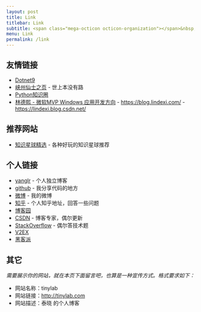 ```yaml
---
layout: post
title: Link
titlebar: Link
subtitle: <span class="mega-octicon octicon-organization"></span>&nbsp;&nbsp; Resource link
menu: Link
permalink: /link
---
```


## 友情链接

<!-- - [吴章金falcon@TinyLab](http://tinylab.org) -->
- [Dotnet9](https://dotnet9.com)
- [峡州仙士之页](https://cjh0613.github.io/blog/index.html) - 世上本没有路
- [Python知识圈](https://www.pyzhishiquan.com)
- [林德熙 - 微软MVP Windows 应用开发方向](https://lindexi.gitee.io/) - <https://blog.lindexi.com/> - <https://lindexi.blog.csdn.net/>

<!-- - [Walterlv - WPF专家(微软MVP)](https://blog.walterlv.com)
- [云之幻 - UWP](https://blog.richasy.cn)   -->

## 推荐网站

- [知识星球精选](http://www.zsxq100.com/just-talk-about-make-money) - 各种好玩的知识星球推荐

## 个人链接

- [yanglr](https://geekplayers.com/) - 个人独立博客
- [github](https://github.com/yanglr) -  我分享代码的地方
- [微博](http://weibo.com/540071991) -  我的微博
- [知乎](https://www.zhihu.com/people/legege007) - 个人知乎地址，回答一些问题
- [博客园](https://www.cnblogs.com/enjoy233/)
- [CSDN](http://blog.csdn.net/yanglr2010)  - 博客专家，偶尔更新
- [StackOverflow](https://stackoverflow.com/users/6075331/bravo-yeung)  - 偶尔答技术题
- [V2EX](https://www.v2ex.com/member/legege007)
- [黑客派](https://hacpai.com/member/legege007)

## 其它  

*需要展示你的网站，就在本页下面留言吧，也算是一种宣传方式。格式要求如下：*

- 网站名称：tinylab  
- 网站链接：<http://tinylab.com>
- 网站描述：泰晓 的个人博客
